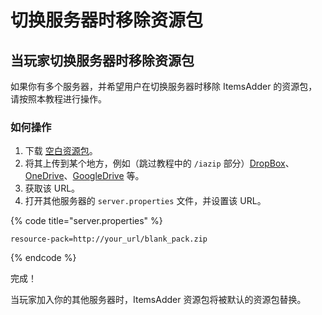 # 切换服务器时移除资源包

## 当玩家切换服务器时移除资源包

如果你有多个服务器，并希望用户在切换服务器时移除 ItemsAdder 的资源包，请按照本教程进行操作。

### 如何操作

1. 下载 [空白资源包](http://matteodev.it/spigot/itemsadder/blank\_pack.zip)。
2. 将其上传到某个地方，例如（跳过教程中的 `/iazip` 部分）[DropBox](../../plugin-usage/resourcepack-hosting/resourcepack-on-dropbox.md)、[OneDrive](../../plugin-usage/resourcepack-hosting/onedrive.md)、[GoogleDrive](../../plugin-usage/resourcepack-hosting/google-drive-1.17.1+.md) 等。
3. 获取该 URL。
4. 打开其他服务器的 `server.properties` 文件，并设置该 URL。

{% code title="server.properties" %}
```properties
resource-pack=http://your_url/blank_pack.zip
```
{% endcode %}

完成！

当玩家加入你的其他服务器时，ItemsAdder 资源包将被默认的资源包替换。
